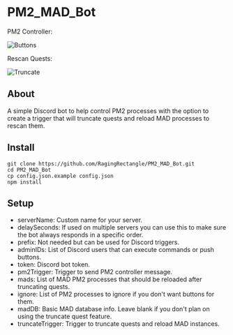 # PM2_MAD_Bot
PM2 Controller:

![Buttons](https://media.giphy.com/media/iBYOfZzfRv0wqwk6Lg/giphy.gif)

Rescan Quests:

![Truncate](https://media.giphy.com/media/mBg4I8FD1TpgIHtJvv/giphy.gif)

## About
A simple Discord bot to help control PM2 processes with the option to create a trigger that will truncate quests and reload MAD processes to rescan them.

## Install
```
git clone https://github.com/RagingRectangle/PM2_MAD_Bot.git
cd PM2_MAD_Bot
cp config.json.example config.json
npm install
```

## Setup
- serverName: Custom name for your server.
- delaySeconds: If used on multiple servers you can use this to make sure the bot always responds in a specific order.
- prefix: Not needed but can be used for Discord triggers.
- adminIDs: List of Discord users that can execute commands or push buttons.
- token: Discord bot token.
- pm2Trigger: Trigger to send PM2 controller message.
- mads: List of MAD PM2 processes that should be reloaded after truncating quests.
- ignore: List of PM2 processes to ignore if you don't want buttons for them.
- madDB: Basic MAD database info. Leave blank if you don't plan on using the truncate quest feature.
- truncateTrigger: Trigger to truncate quests and reload MAD instances.

